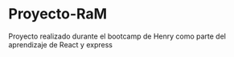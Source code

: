  # Proyecto-RaM
 Proyecto realizado durante el bootcamp de Henry como parte del aprendizaje de React y express 
